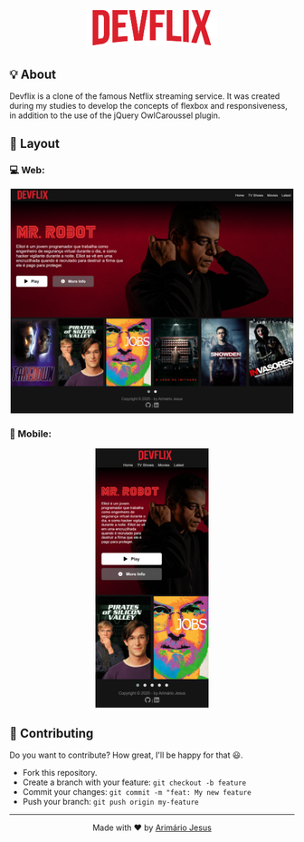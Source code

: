 <h1 align="center">
  <img src="./img/logo.jpg" alt="Devflix" />
</h1>

## 💡 About

Devflix is a clone of the famous Netflix streaming service. It was created during my studies to develop the concepts of flexbox and responsiveness, in addition to the use of the jQuery OwlCaroussel plugin.

## 🎨 Layout

### 💻 Web:

<p align="center">
  <img src="./img/readme_web.png" width="500px" alt="Devflix Web" title="Devflix Web" />
</p>

### 📱 Mobile:

<p align="center">
  <img src="./img/readme_mobile.png" width="200px" alt="Devflix Web" title="Devflix Web" />
</p>

## 💪 Contributing

Do you want to contribute? How great, I'll be happy for that 😃.

- Fork this repository.
- Create a branch with your feature: ```git checkout -b feature```
- Commit your changes: ```git commit -m "feat: My new feature```
- Push your branch: ```git push origin my-feature```

---

<p align="center">Made with ❤ by <a href="https://www.linkedin.com/in/arimario-jesus">Arimário Jesus</a></p>
